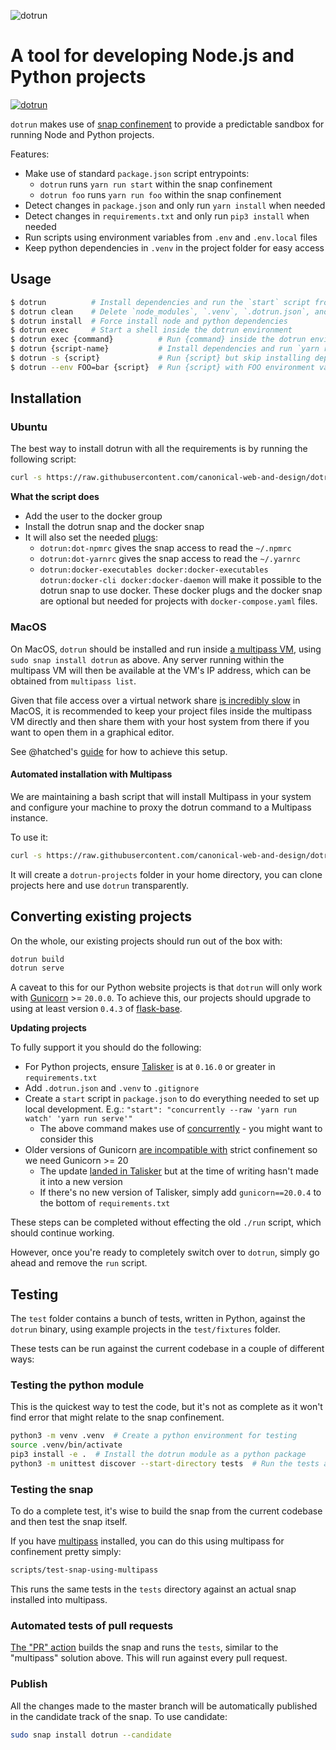 ![dotrun](https://assets.ubuntu.com/v1/9dcb3655-dotrun.png?w=200)

# A tool for developing Node.js and Python projects

[![dotrun](https://snapcraft.io//dotrun/badge.svg)](https://snapcraft.io/dotrun)

`dotrun` makes use of [snap confinement](https://snapcraft.io/docs/snap-confinement) to provide a predictable sandbox for running Node and Python projects.

Features:

- Make use of standard `package.json` script entrypoints:
  - `dotrun` runs `yarn run start` within the snap confinement
  - `dotrun foo` runs `yarn run foo` within the snap confinement
- Detect changes in `package.json` and only run `yarn install` when needed
- Detect changes in `requirements.txt` and only run `pip3 install` when needed
- Run scripts using environment variables from `.env` and `.env.local` files
- Keep python dependencies in `.venv` in the project folder for easy access

## Usage

```bash
$ dotrun          # Install dependencies and run the `start` script from package.json
$ dotrun clean    # Delete `node_modules`, `.venv`, `.dotrun.json`, and run `yarn run clean`
$ dotrun install  # Force install node and python dependencies
$ dotrun exec     # Start a shell inside the dotrun environment
$ dotrun exec {command}          # Run {command} inside the dotrun environment
$ dotrun {script-name}           # Install dependencies and run `yarn run {script-name}`
$ dotrun -s {script}             # Run {script} but skip installing dependencies
$ dotrun --env FOO=bar {script}  # Run {script} with FOO environment variable
```

## Installation

### Ubuntu

The best way to install dotrun with all the requirements is by running the following script:
```bash
curl -s https://raw.githubusercontent.com/canonical-web-and-design/dotrun/main/scripts/install-dotrun-docker.sh | bash
```

**What the script does**

- Add the user to the docker group
- Install the dotrun snap and the docker snap
- It will also set the needed [plugs](https://snapcraft.io/docs/interface-management):
  - `dotrun:dot-npmrc` gives the snap access to read the `~/.npmrc`
  - `dotrun:dot-yarnrc` gives the snap access to read the `~/.yarnrc`
  - `dotrun:docker-executables docker:docker-executables dotrun:docker-cli docker:docker-daemon` will make it possible to the dotrun snap to use docker. These docker plugs and the docker snap are optional but needed for projects with `docker-compose.yaml` files.

### MacOS

On MacOS, `dotrun` should be installed and run inside [a multipass VM](https://multipass.run/), using `sudo snap install dotrun` as above. Any server running within the multipass VM will then be available at the VM's IP address, which can be obtained from `multipass list`.

Given that file access over a virtual network share [is incredibly slow](https://forums.docker.com/t/file-access-in-mounted-volumes-extremely-slow-cpu-bound/8076) in MacOS, it is recommended to keep your project files inside the multipass VM directly and then share them with your host system from there if you want to open them in a graphical editor.

See @hatched's [guide](https://fromanegg.com/post/2020/02/28/use-ubuntu-on-mac-os-with-multipass/) for how to achieve this setup.

#### Automated installation with Multipass

We are maintaining a bash script that will install Multipass in your system and configure your machine to proxy the dotrun command to a Multipass instance.

To use it:
```bash
curl -s https://raw.githubusercontent.com/canonical-web-and-design/dotrun/main/scripts/install-with-multipass.sh | bash
```

It will create a `dotrun-projects` folder in your home directory, you can clone projects here and use `dotrun` transparently.

## Converting existing projects

On the whole, our existing projects should run out of the box with:

```bash
dotrun build
dotrun serve
```

A caveat to this for our Python website projects is that `dotrun` will only work with [Gunicorn](https://pypi.org/project/gunicorn/) >= `20.0.0`. To achieve this, our projects should upgrade to using at least version `0.4.3` of [flask-base](https://github.com/canonical-web-and-design/canonicalwebteam.flask-base/).

**Updating projects**

To fully support it you should do the following:

- For Python projects, ensure [Talisker](https://pypi.org/project/talisker/) is at `0.16.0` or greater in `requirements.txt`
- Add `.dotrun.json` and `.venv` to `.gitignore`
- Create a `start` script in `package.json` to do everything needed to set up local development. E.g.:
  `"start": "concurrently --raw 'yarn run watch' 'yarn run serve'"`
  - The above command makes use of [concurrently](https://www.npmjs.com/package/concurrently) - you might want to consider this
- Older versions of Gunicorn [are incompatible with](https://forum.snapcraft.io/t/problems-packaging-app-that-uses-gunicorn/11749) strict confinement so we need Gunicorn >= 20
  - The update [landed in Talisker](https://github.com/canonical-ols/talisker/pull/502) but at the time of writing hasn't made it into a new version
  - If there's no new version of Talisker, simply add `gunicorn==20.0.4` to the bottom of `requirements.txt`

These steps can be completed without effecting the old `./run` script, which should continue working.

However, once you're ready to completely switch over to `dotrun`, simply go ahead and remove the `run` script.

## Testing

The `test` folder contains a bunch of tests, written in Python, against the `dotrun` binary, using example projects in the `test/fixtures` folder.

These tests can be run against the current codebase in a couple of different ways:

### Testing the python module

This is the quickest way to test the code, but it's not as complete as it won't find error that might relate to the snap confinement.

```bash
python3 -m venv .venv  # Create a python environment for testing
source .venv/bin/activate
pip3 install -e .  # Install the dotrun module as a python package
python3 -m unittest discover --start-directory tests  # Run the tests against the installed python package
```

### Testing the snap

To do a complete test, it's wise to build the snap from the current codebase and then test the snap itself.

If you have [multipass](https://multipass.run/) installed, you can do this using multipass for confinement pretty simply:

```bash
scripts/test-snap-using-multipass
```

This runs the same tests in the `tests` directory against an actual snap installed into multipass.

### Automated tests of pull requests

[The "PR" action](.github/workflows/pr.yml) builds the snap and runs the `tests`, similar to the "multipass" solution above. This will run against every pull request.

### Publish

All the changes made to the master branch will be automatically published in the candidate track of the snap. To use candidate:

```bash
sudo snap install dotrun --candidate
```
